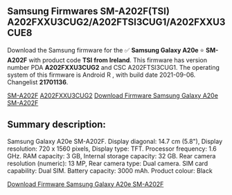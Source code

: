 <h2>Samsung Firmwares SM-A202F(TSI) A202FXXU3CUG2/A202FTSI3CUG1/A202FXXU3CUE8</h2>
Download the Samsung firmware for the ✅ <strong>Samsung Galaxy A20e </strong> ⭐ <strong>SM-A202F</strong> with product code <strong>TSI</strong> <strong> from Ireland</strong>. This firmware has version number PDA <strong>A202FXXU3CUG2</strong> and CSC A202FTSI3CUG1. The operating system of this firmware is Android R , with build date 2021-09-06. Changelist <strong>21701136</strong>.


[SM-A202F](https://samfirm.shop/samsung/model/SM-A202F)
[A202FXXU3CUG2](https://samfirm.shop/samsung/pda/A202FXXU3CUG2)
[Download Firmware Samsung Galaxy A20e SM-A202F](https://samfirm.shop/samsung/firmware/452606)
<h2>Summary description:</h2>
<p>Samsung Galaxy A20e SM-A202F. Display diagonal: 14.7 cm (5.8"), Display resolution: 720 x 1560 pixels, Display type: TFT. Processor frequency: 1.6 GHz. RAM capacity: 3 GB, Internal storage capacity: 32 GB. Rear camera resolution (numeric): 13 MP, Rear camera type: Dual camera. SIM card capability: Dual SIM. Battery capacity: 3000 mAh. Product colour: Black</p>


[Download Firmware Samsung Galaxy A20e SM-A202F](https://samfirm.shop/samsung/firmware/452606)
